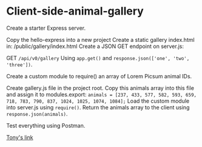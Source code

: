# Client-side-animal-gallery
Create a starter Express server.

Copy the hello-express into a new project
Create a static gallery index.html in:
/public/gallery/index.html
Create a JSON GET endpoint on server.js:

GET `/api/v0/gallery`
Using `app.get()` and `response.json(['one', 'two', 'three'])`.

Create a custom module to require() an array of Lorem Picsum animal IDs.

Create gallery.js file in the project root.
Copy this animals array into this file and assign it to modules.export:
`animals = [237, 433, 577, 582, 593, 659, 718, 783, 790, 837, 1024, 1025, 1074, 1084];`
Load the custom module into server.js using `require()`.
Return the animals array to the client using `response.json(animals)`.

Test everything using Postman.

[Tony's link](https://github.com/sait-wbdv/in-class/tree/main/week09f/animal-fetch)
